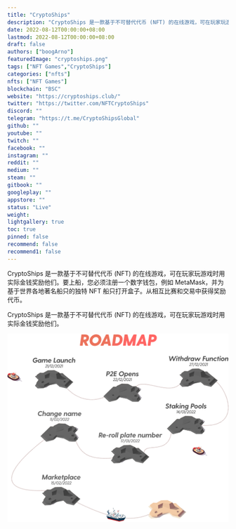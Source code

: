 ```yaml
---
title: "CryptoShips"
description: "CryptoShips 是一款基于不可替代代币 (NFT) 的在线游戏，可在玩家玩游戏时用实际金钱奖励他们。"
date: 2022-08-12T00:00:00+08:00
lastmod: 2022-08-12T00:00:00+08:00
draft: false
authors: ["boogArno"]
featuredImage: "cryptoships.png"
tags: ["NFT Games","CryptoShips"]
categories: ["nfts"]
nfts: ["NFT Games"]
blockchain: "BSC"
website: "https://cryptoships.club/"
twitter: "https://twitter.com/NFTCryptoShips"
discord: ""
telegram: "https://t.me/CryptoShipsGlobal"
github: ""
youtube: ""
twitch: ""
facebook: ""
instagram: ""
reddit: ""
medium: ""
steam: ""
gitbook: ""
googleplay: ""
appstore: ""
status: "Live"
weight: 
lightgallery: true
toc: true
pinned: false
recommend: false
recommend1: false
---
```

CryptoShips 是一款基于不可替代代币 (NFT) 的在线游戏，可在玩家玩游戏时用实际金钱奖励他们。要上船，您必须注册一个数字钱包，例如 MetaMask，并为基于世界各地著名船只的独特 NFT 船只打开盒子。从相互比赛和交易中获得奖励代币。

CryptoShips 是一款基于不可替代代币 (NFT) 的在线游戏，可在玩家玩游戏时用实际金钱奖励他们。

![roadmap7](roadmap7.png)
